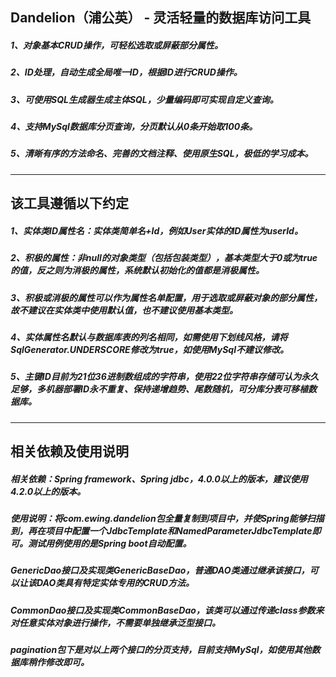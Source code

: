 ## Dandelion（浦公英） - 灵活轻量的数据库访问工具

##### 1、对象基本CRUD操作，可轻松选取或屏蔽部分属性。
##### 2、ID处理，自动生成全局唯一ID，根据ID进行CRUD操作。
##### 3、可使用SQL生成器生成主体SQL，少量编码即可实现自定义查询。
##### 4、支持MySql数据库分页查询，分页默认从0条开始取100条。
##### 5、清晰有序的方法命名、完善的文档注释、使用原生SQL，极低的学习成本。

-----

## 该工具遵循以下约定

##### 1、实体类ID属性名：实体类简单名+Id，例如User实体的ID属性为userId。
##### 2、积极的属性：非null的对象类型（包括包装类型），基本类型大于0或为true的值，反之则为消极的属性，系统默认初始化的值都是消极属性。
##### 3、积极或消极的属性可以作为属性名单配置，用于选取或屏蔽对象的部分属性，故不建议在实体类中使用默认值，也不建议使用基本类型。
##### 4、实体属性名默认与数据库表的列名相同，如需使用下划线风格，请将SqlGenerator.UNDERSCORE修改为true，如使用MySql不建议修改。
##### 5、主键ID目前为21位36进制数组成的字符串，使用22位字符串存储可认为永久足够，多机器部署ID永不重复、保持递增趋势、尾数随机，可分库分表可移植数据库。

-----

## 相关依赖及使用说明

##### 相关依赖：Spring framework、Spring jdbc，4.0.0以上的版本，建议使用4.2.0以上的版本。
##### 使用说明：将com.ewing.dandelion包全量复制到项目中，并使Spring能够扫描到，再在项目中配置一个JdbcTemplate和NamedParameterJdbcTemplate即可。测试用例使用的是Spring boot自动配置。

##### GenericDao接口及实现类GenericBaseDao，普通DAO类通过继承该接口，可以让该DAO类具有特定实体专用的CRUD方法。
##### CommonDao接口及实现类CommonBaseDao，该类可以通过传递class参数来对任意实体对象进行操作，不需要单独继承泛型接口。
##### pagination包下是对以上两个接口的分页支持，目前支持MySql，如使用其他数据库稍作修改即可。